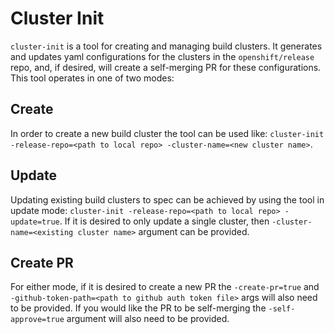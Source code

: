 # Cluster Init
`cluster-init` is a tool for creating and managing build clusters. It generates and updates yaml configurations for the clusters in the `openshift/release` repo, and, if desired, will create a self-merging PR for these configurations. This tool operates in one of two modes:

## Create
In order to create a new build cluster the tool can be used like:
`cluster-init -release-repo=<path to local repo> -cluster-name=<new cluster name>`.


## Update
Updating existing build clusters to spec can be achieved by using the tool in update mode:
`cluster-init -release-repo=<path to local repo> -update=true`.
If it is desired to only update a single cluster, then `-cluster-name=<existing cluster name>` argument can be provided.

## Create PR
For either mode, if it is desired to create a new PR the `-create-pr=true` and `-github-token-path=<path to github auth token file>`
args will also need to be provided. If you would like the PR to be self-merging the `-self-approve=true` argument will also need to be provided.